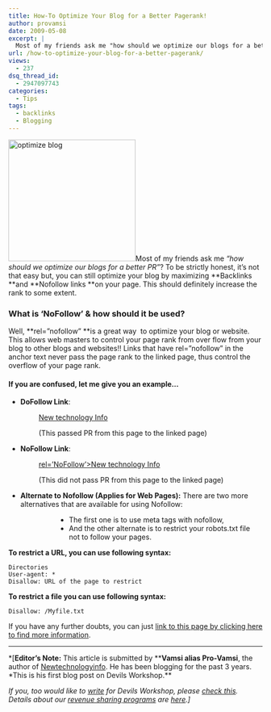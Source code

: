 ```yaml
---
title: How-To Optimize Your Blog for a Better Pagerank!
author: provamsi
date: 2009-05-08
excerpt: |
  Most of my friends ask me "how should we optimize our blogs for a better PR"? To be strictly honest, it's not that easy but, you can still optimize your blog by maximizing Backlinks and Nofollow links on your page. This should definitely increase the rank to some extent.
url: /how-to-optimize-your-blog-for-a-better-pagerank/
views:
  - 237
dsq_thread_id:
  - 2947097743
categories:
  - Tips
tags:
  - backlinks
  - Blogging
---
```

<img class="alignright size-medium wp-image-7842" src="http://cdn.devilsworkshop.org/files/2009/05/14-600x574.jpg" alt="optimize blog" width="252" height="241" />Most of my friends ask me *&#8220;how should we optimize our blogs for a better PR&#8221;*? To be strictly honest, it&#8217;s not that easy but, you can still optimize your blog by maximizing **Backlinks **and **Nofollow links **on your page. This should definitely increase the rank to some extent.

### **What is &#8216;NoFollow&#8217; & how should it be used?**

Well, **rel=&#8221;nofollow&#8221; **is a great way  to optimize your blog or website. This allows web masters to control your page rank from over flow from your blog to other blogs and websites!! Links that have rel=&#8221;nofollow&#8221; in the anchor text never pass the page rank to the linked page, thus control the overflow of your page rank.

#### If you are confused, let me give you an example&#8230;

  * **DoFollow Link**:

<p style="padding-left: 60px">
  <a href=&#8221;http://www.newtechnologyinfo.com&#8221; >New technology Info</a>
</p>

<p style="padding-left: 60px">
  (This passed PR from this page to the linked page)
</p>

  * **NoFollow Link**:

<p style="padding-left: 60px">
  <a href=&#8221;http://www.newtechnologyinfo.com&#8221; <strong>rel=&#8217;NoFollow&#8217;</strong>>New technology Info</a>
</p>

<p style="padding-left: 60px">
  (This did not pass PR from this page to the linked page)
</p>

  * **Alternate to Nofollow (Applies for Web Pages):** There are two more alternatives that are available for using Nofollow:

<ul style="padding-left: 120px">
  <li>
    The first one is to use meta tags with nofollow,
  </li>
  <li>
    And the other alternate is to restrict your robots.txt file not to follow your pages.
  </li>
</ul>

**To restrict a URL, you can use following syntax:**

<pre><code class="no-highlight">Directories
User-agent: *
Disallow: URL of the page to restrict</code></pre>

**To restrict a file you can use following syntax:**

<pre><code class="no-highlight">Disallow: /Myfile.txt</code></pre>

If you have any further doubts, you can just <a href="http://www.google.com/support/webmasters/bin/answer.py?hl=en&answer=96569" onclick="_gaq.push(['_trackEvent', 'outbound-article', 'http://www.google.com/support/webmasters/bin/answer.py?hl=en&answer=96569', 'link to this page by clicking here to find more information']);" target="_self">link to this page by clicking here to find more information</a>.<a href="http://www.google.com/support/webmasters/bin/answer.py?hl=en&answer=96569" onclick="_gaq.push(['_trackEvent', 'outbound-article', 'http://www.google.com/support/webmasters/bin/answer.py?hl=en&answer=96569', '\n']);" target="_self"><br /> </a>

* * *

*[**Editor&#8217;s Note:** This article is submitted by ****Vamsi alias Pro-Vamsi**, the author of <a href="http://www.newtechnologyinfo.com" onclick="_gaq.push(['_trackEvent', 'outbound-article', 'http://www.newtechnologyinfo.com', 'Newtechnologyinfo']);" >Newtechnologyinfo</a>. He has been blogging for the past 3 years. *This is his first blog post on Devils Workshop.**</p> 

*If you, too would like to [write][1] for Devils Workshop, please [check this][1]. Details about our [revenue sharing programs][1] are [here][1].]*

 [1]: http://devilsworkshop.org/join-dw/
